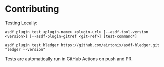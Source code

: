 # Contributing

Testing Locally:

```shell
asdf plugin test <plugin-name> <plugin-url> [--asdf-tool-version <version>] [--asdf-plugin-gitref <git-ref>] [test-command*]

asdf plugin test hledger https://github.com/airtonix/asdf-hledger.git "ledger --version"
```

Tests are automatically run in GitHub Actions on push and PR.
